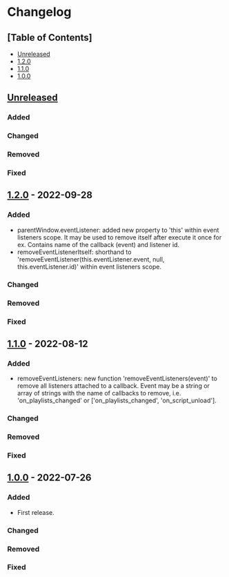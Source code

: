 # Changelog

## [Table of Contents]
- [Unreleased](#unreleased)
- [1.2.0](#120---2022-09-28)
- [1.1.0](#110---2022-08-12)
- [1.0.0](#100---2022-07-26)

## [Unreleased][]
### Added
### Changed
### Removed
### Fixed

## [1.2.0] - 2022-09-28
### Added
- parentWindow.eventListener: added new property to 'this' within event listeners scope. It may be used to remove itself after execute it once for ex. Contains name of the callback (event) and listener id.
- removeEventListenerItself: shorthand to 'removeEventListener(this.eventListener.event, null, this.eventListener.id)' within event listeners scope.
### Changed
### Removed
### Fixed

## [1.1.0] - 2022-08-12
### Added
- removeEventListeners: new function 'removeEventListeners(event)' to remove all listeners attached to a callback. Event may be a string or array of strings with the name of callbacks to remove, i.e. 'on_playlists_changed' or  ['on_playlists_changed', 'on_script_unload'].
### Changed
### Removed
### Fixed

## [1.0.0] - 2022-07-26
### Added
- First release.
### Changed
### Removed
### Fixed

[Unreleased]: https://github.com/regorxxx/Callbacks-Framework-SMP/compare/v1.2.0...HEAD
[1.2.0]: https://github.com/regorxxx/Callbacks-Framework-SMP/compare/v1.1.0...v1.2.0
[1.1.0]: https://github.com/regorxxx/Callbacks-Framework-SMP/compare/v1.0.0...v1.1.0
[1.0.0]: https://github.com/regorxxx/Callbacks-Framework-SMP/compare/997dd95...v1.0.0